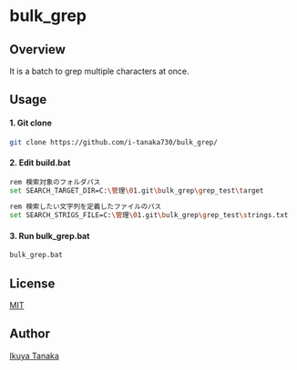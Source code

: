 # bulk_grep

## Overview

It is a batch to grep multiple characters at once.

## Usage

#### 1. Git clone
```sh
git clone https://github.com/i-tanaka730/bulk_grep/
```

#### 2. Edit build.bat
```sh
rem 検索対象のフォルダパス
set SEARCH_TARGET_DIR=C:\管理\01.git\bulk_grep\grep_test\target

rem 検索したい文字列を定義したファイルのパス
set SEARCH_STRIGS_FILE=C:\管理\01.git\bulk_grep\grep_test\strings.txt
```

#### 3. Run bulk_grep.bat
```sh
bulk_grep.bat
```

## License
[MIT](https://github.com/i-tanaka730/bulk_grep//blob/master/LICENSE)

## Author
[Ikuya Tanaka](https://github.com/i-tanaka730)
